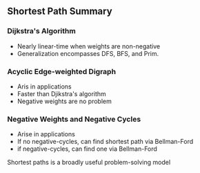 ## Shortest Path Summary

### Dijkstra's Algorithm

- Nearly linear-time when weights are non-negative
- Generalization encompasses DFS, BFS, and Prim.

### Acyclic Edge-weighted Digraph

- Aris in applications
- Faster than Djikstra's algorithm
- Negative weights are no problem

### Negative Weights and Negative Cycles

- Arise in applications
- If no negative-cycles, can find shortest path via Bellman-Ford
- if negative-cycles, can find one via Bellman-Ford

Shortest paths is a broadly useful problem-solving model

